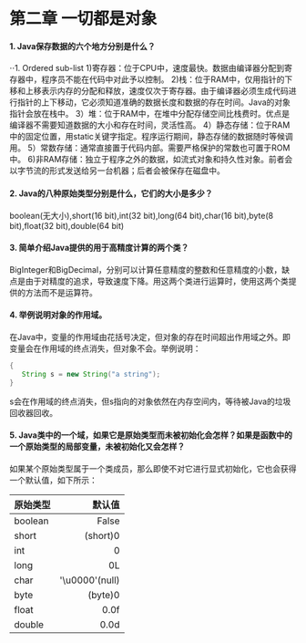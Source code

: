 第二章 一切都是对象
======
#### 1. Java保存数据的六个地方分别是什么？
⋅⋅1. Ordered sub-list
1)寄存器：位于CPU中，速度最快。数据由编译器分配到寄存器中，程序员不能在代码中对此予以控制。
2)栈：位于RAM中，仅用指针的下移和上移表示内存的分配和释放，速度仅次于寄存器。由于编译器必须生成代码进行指针的上下移动，它必须知道准确的数据长度和数据的存在时间。Java的对象指针会放在栈中。
3）堆：位于RAM中，在堆中分配存储空间比栈费时。优点是编译器不需要知道数据的大小和存在时间，灵活性高。
4）静态存储：位于RAM中的固定位置，用static关键字指定。程序运行期间，静态存储的数据随时等候调用。
5）常数存储：通常直接置于代码内部。需要严格保护的常数也可置于ROM中。
6)非RAM存储：独立于程序之外的数据，如流式对象和持久性对象。前者会以字节流的形式发送给另一台机器；后者会被保存在磁盘中。
#### 2. Java的八种原始类型分别是什么，它们的大小是多少？
boolean(无大小),short(16 bit),int(32 bit),long(64 bit),char(16 bit),byte(8 bit),float(32 bit),double(64 bit)
#### 3. 简单介绍Java提供的用于高精度计算的两个类？
BigInteger和BigDecimal，分别可以计算任意精度的整数和任意精度的小数，缺点是由于对精度的追求，导致速度下降。用这两个类进行运算时，使用这两个类提供的方法而不是运算符。
#### 4. 举例说明对象的作用域。
在Java中，变量的作用域由花括号决定，但对象的存在时间超出作用域之外。即变量会在作用域的终点消失，但对象不会。举例说明：
```java
{
   String s = new String("a string");
}
```
s会在作用域的终点消失，但s指向的对象依然在内存空间内，等待被Java的垃圾回收器回收。
#### 5. Java类中的一个域，如果它是原始类型而未被初始化会怎样？如果是函数中的一个原始类型的局部变量，未被初始化又会怎样？
如果某个原始类型属于一个类成员，那么即使不对它进行显式初始化，它也会获得一个默认值，如下所示：

| 原始类型        | 默认值           |
| ------------- |-------------:|
| boolean     | False | 
| short     | (short)0     | 
| int  | 0        |  
| long      | 0L         |
| char      | '\u0000'(null) |
| byte      | (byte)0   |
| float     | 0.0f      |
| double    | 0.0d      |

